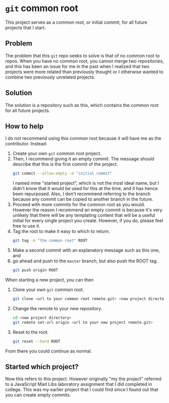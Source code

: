 # `git` common root

This project serves as a common root, or initial commit,
for all
future projects
that I start.

## Problem

The problem that this `git` repo seeks to solve is that of no common root to repos.
When you have no common root, you cannot merge two repositories,
and this has been an issue for me in the past
when I realized that two projects were more related than previously thought
or I otherwise wanted to combine two previously unrelated projects.

## Solution

The solution is
a repository such as this,
which contains the common root for all future projects.

## How to help

I do not recommend using this common root because it will have me as the contributor.
Instead:
1. Create your own `git` common root project.
2. Then, I recommend giving it an empty commit.
   The message should describe that this is the first commit of the project.
   ```bash
   git commit --allow-empty -m "initial commit"
   ```
   I named mine "started project", which is not the most ideal name,
   but I didn't know that it would be used for this at the time, and it has hence been repurposed.
   Also, I don't recommend referring
   to the branch because
   any commit
   can be copied to another branch in the future. 
3. Proceed with more commits for the common root as you would.
   However the reason I recommend an empty commit is because
   it's very unlikely that there will be any templating content
   that will be a useful initial for every single project you create. However, if you do, please feel free to use it.
4. Tag the root to make it easy to which to return.
   ```bash
   git tag -m "the common root" ROOT
   ```
4. Make a second commit with an explanatory message such as this one, and
5. go ahead and push to the `master` branch, but also push the ROOT tag.
   ```bash
   git push origin ROOT
   ```

When starting a new project, you can then
1. Clone your own `git` common root.
   ```bash
   git clone <url to your common root remote.git> <new project directory>
   ```
2. Change the remote to your new repository.
   ```bash
   cd <new project directory>
   git remote set-url origin <url to your new project remote.git>
   ```
3. Reset to the root.
   ```bash
   git reset --hard ROOT
   ```

From there you could continue as normal.

## Started which project?

Now this refers to this project.
However originally "my the project" referred
to a JavaScript Mad Libs laboratory assignment that I did completed in college.
This was my earlier project that I could find since I found out that you can create empty commits.
